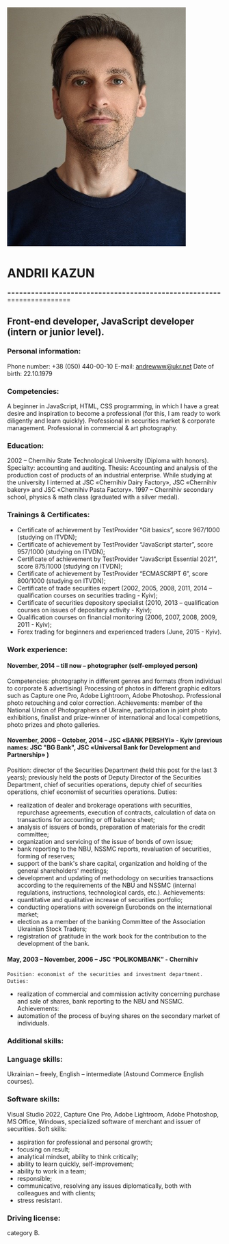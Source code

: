 ![My_photo](/Me.jpg)
======================================================================

# ANDRII KAZUN

======================================================================

## Front-end developer, JavaScript developer (intern or junior level).

### Personal information:
Phone number: +38 (050) 440-00-10
E-mail: andrewww@ukr.net
Date of birth:  22.10.1979

### Сompetencies:
A beginner in JavaScript, HTML, CSS programming, in which I have a great desire and inspiration to become a professional (for this, I am ready to work diligently and learn quickly).
Professional in  securities market & corporate management.
Professional in  commercial & art photography.

### Education: 
2002 – Chernihiv State Technological University (Diploma with honors). Specialty: accounting and auditing. Thesis: Accounting and analysis of the production cost of products of an industrial enterprise. While studying at the university  I interned at JSC «Chernihiv Dairy Factory», JSC «Chernihiv bakery» and JSC «Chernihiv Pasta Factory».
1997 – Chernihiv secondary school, physics & math class  (graduated with a silver medal).

### Trainings & Certificates:
*	Certificate of achievement by TestProvider “Git basics”, score 967/1000 (studying on ITVDN);
*	Certificate of achievement by TestProvider “JavaScript starter”, score 957/1000 (studying on ITVDN);
*	Certificate of achievement by TestProvider “JavaScript Essential 2021”, score 875/1000 (studying on ITVDN);
*	Certificate of achievement by TestProvider “ECMASCRIPT 6”, score 800/1000 (studying on  ITVDN);
*	Certificate of trade securities expert (2002, 2005, 2008, 2011, 2014 – qualification courses on securities trading - Kyiv);
*	Certificate of securities depository specialist (2010, 2013 – qualification courses on issues of depositary activity - Kyiv);
*	Qualification courses on financial monitoring (2006, 2007, 2008, 2009, 2011 - Kyiv);
*	Forex trading for beginners and experienced traders (June, 2015 - Kyiv).

### Work experience:

#### November, 2014 – till now – photographer (self-employed person)
Competencies: photography in different genres and formats (from individual to corporate & advertising)
Processing of photos in different graphic editors such as Capture one Pro, Adobe Lightroom, Adobe Photoshop. Professional photo retouching and color correction. 
Achievements: member of the National Union of Photographers of Ukraine, participation in joint photo exhibitions, finalist and prize-winner of international and local competitions, photo prizes and photo galleries.

#### November, 2006 – October, 2014  – JSC «BANK PERSHYI» - Kyiv (previous names: JSC "BG Bank", JSC «Universal Bank for Development and Partnership» )
Position: director of the Securities Department (held this post for the last 3 years); previously held the posts of Deputy Director of the Securities Department, chief of securities operations, deputy chief of securities operations, chief economist of securities operations.
Duties: 
*	realization of dealer and brokerage operations with securities, repurchase agreements, execution of contracts, calculation of data on transactions for accounting or off balance sheet;
*	analysis of issuers of bonds, preparation of materials for the credit committee;
*	organization and servicing of the issue of bonds of own issue;
*	bank reporting to the NBU, NSSMC reports, revaluation of securities, forming of reserves;
*	support of the bank's share capital, organization and holding of the general shareholders' meetings;
*	development and updating of methodology on securities transactions according to the requirements  of the NBU and NSSMC (internal regulations, instructions, technological cards, etc.).
Achievements:
*   quantitative and qualitative increase  of securities portfolio;
*   conducting operations with sovereign Eurobonds on the international market;
*	election as a member of the banking Committee of the Association Ukrainian Stock Traders;
*	registration of gratitude in the work book for the contribution to the development of the bank.

#### May, 2003 – November, 2006  – JSC “POLIKOMBANK” - Chernihiv
    Position: economist of the securities and investment department.
    Duties:
*	realization of commercial and commission activity concerning purchase and sale of shares, bank reporting to the NBU and NSSMC.
Achievements:
*	automation of the process of buying shares on the secondary market of individuals.

### Additional skills:
### Language skills:
Ukrainian – freely, English – intermediate (Astound Commerce English courses).

### Software skills:
Visual Studio 2022, Capture One Pro, Adobe Lightroom, Adobe Photoshop, MS Office, Windows, specialized software of merchant and issuer of securities.
Soft skills:
*	aspiration for professional and personal growth;
*	focusing on result;
*	analytical mindset, ability to think critically;
*	ability to learn quickly, self-improvement;
*	ability to work in a team;
*	responsible;
*	communicative, resolving any issues diplomatically, both with colleagues and with clients;
*	stress resistant.

### Driving license:
category В.
